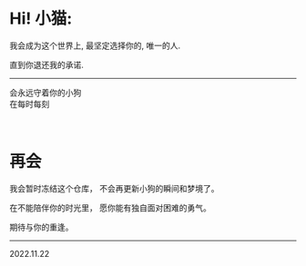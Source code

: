 # Hi! 小猫:

我会成为这个世界上, 最坚定选择你的, 唯一的人.   

直到你退还我的承诺. 

<!-- 
    Darling won't you break my heart. 
-->

--- 
会永远守着你的小狗    
在每时每刻

</br>

# 再会   
我会暂时冻结这个仓库， 不会再更新小狗的瞬间和梦境了。   

在不能陪伴你的时光里， 愿你能有独自面对困难的勇气。  

期待与你的重逢。
<!-- 
    널 한 번만, 만날 수 있길, 그땐 날 안고 말해, 내가 없던 그 날들을, 
    只希望能再一次见到你，那时候你抱着我， 讲述那些没有我的日子。 
-->

--- 
<!-- 被打到锁血的小狗   -->
2022.11.22




